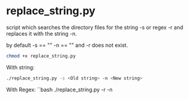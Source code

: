 # replace_string.py
script which searches the directory files for the string -s or regex -r and replaces it with the string -n.

by default -s == "" -n == "" and -r does not exist.

```bash
chmod +x replace_string.py
```
With string:
```bash
./replace_string.py -s <Old string> -n <New string>
```

With Regex:
``bash
./replace_string.py -r <Regex> -n <New string>
```
